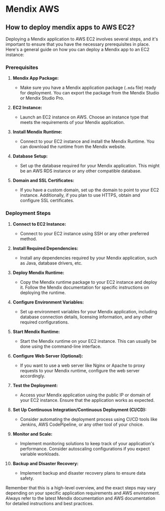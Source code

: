 # Mendix AWS

## How to deploy mendix apps to AWS EC2?

Deploying a Mendix application to AWS EC2 involves several steps, and it's important to ensure that you have the necessary prerequisites in place. Here's a general guide on how you can deploy a Mendix app to an EC2 instance:

### Prerequisites

1. **Mendix App Package:**
   - Make sure you have a Mendix application package (`.mda` file) ready for deployment. You can export the package from the Mendix Studio or Mendix Studio Pro.

2. **EC2 Instance:**
   - Launch an EC2 instance on AWS. Choose an instance type that meets the requirements of your Mendix application.

3. **Install Mendix Runtime:**
   - Connect to your EC2 instance and install the Mendix Runtime. You can download the runtime from the Mendix website.

4. **Database Setup:**
   - Set up the database required for your Mendix application. This might be an AWS RDS instance or any other compatible database.

5. **Domain and SSL Certificates:**
   - If you have a custom domain, set up the domain to point to your EC2 instance. Additionally, if you plan to use HTTPS, obtain and configure SSL certificates.

### Deployment Steps

1. **Connect to EC2 Instance:**
   - Connect to your EC2 instance using SSH or any other preferred method.

2. **Install Required Dependencies:**
   - Install any dependencies required by your Mendix application, such as Java, database drivers, etc.

3. **Deploy Mendix Runtime:**
   - Copy the Mendix runtime package to your EC2 instance and deploy it. Follow the Mendix documentation for specific instructions on deploying the runtime.

4. **Configure Environment Variables:**
   - Set up environment variables for your Mendix application, including database connection details, licensing information, and any other required configurations.

5. **Start Mendix Runtime:**
   - Start the Mendix runtime on your EC2 instance. This can usually be done using the command-line interface.

6. **Configure Web Server (Optional):**
   - If you want to use a web server like Nginx or Apache to proxy requests to your Mendix runtime, configure the web server accordingly.

7. **Test the Deployment:**
   - Access your Mendix application using the public IP or domain of your EC2 instance. Ensure that the application works as expected.

8. **Set Up Continuous Integration/Continuous Deployment (CI/CD):**
   - Consider automating the deployment process using CI/CD tools like Jenkins, AWS CodePipeline, or any other tool of your choice.

9. **Monitor and Scale:**
   - Implement monitoring solutions to keep track of your application's performance. Consider autoscaling configurations if you expect variable workloads.

10. **Backup and Disaster Recovery:**
    - Implement backup and disaster recovery plans to ensure data safety.

Remember that this is a high-level overview, and the exact steps may vary depending on your specific application requirements and AWS environment. Always refer to the latest Mendix documentation and AWS documentation for detailed instructions and best practices.

